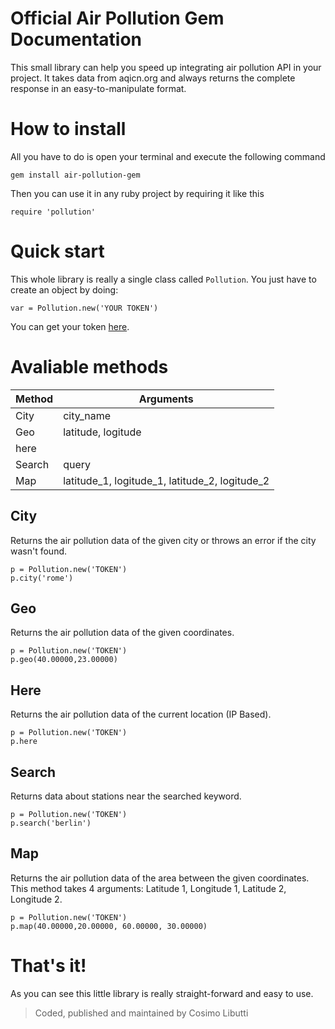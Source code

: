 # Official Air Pollution Gem Documentation

This small library can help you speed up integrating air pollution API in your project. It takes data from aqicn.org and always returns the complete response in an easy-to-manipulate format.


# How to install

All you have to do is open your terminal and execute the following command

    gem install air-pollution-gem
Then you can use it in any ruby project by requiring it like this

    require 'pollution'

# Quick start
This whole library is really a single class called `Pollution`. You just have to create an object by doing:

    var = Pollution.new('YOUR TOKEN')

You can get your token [here](https://aqicn.org/data-platform/token/#/).

# Avaliable methods
|Method|Arguments  |
|--|--|
| City | city_name |
| Geo | latitude, logitude |
| here |  |
| Search | query |
| Map | latitude_1, logitude_1, latitude_2, logitude_2 |
## City

Returns the air pollution data of the given city or throws an error if the city wasn't found.

    p = Pollution.new('TOKEN')
    p.city('rome')

## Geo

Returns the air pollution data of the given coordinates.

    p = Pollution.new('TOKEN')
    p.geo(40.00000,23.00000)

## Here

Returns the air pollution data of the current location (IP Based).

    p = Pollution.new('TOKEN')
    p.here
## Search

Returns data about stations near the searched keyword.

    p = Pollution.new('TOKEN')
    p.search('berlin')

## Map

Returns the air pollution data of the area between the given coordinates.
This method takes 4 arguments: Latitude 1, Longitude 1, Latitude 2, Longitude 2.

    p = Pollution.new('TOKEN')
    p.map(40.00000,20.00000, 60.00000, 30.00000)

# That's it!
As you can see this little library is really straight-forward and easy to use.

> Coded, published and maintained by Cosimo Libutti
